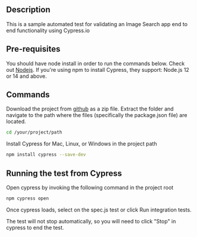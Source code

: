 ## Description
This is a sample automated test for validating an Image Search app end to end functionality using Cypress.io

## Pre-requisites

You should have node install in order to run the commands below. Check out [Nodejs](https://nodejs.org/en/). If you're using npm to install Cypress, they support: Node.js 12 or 14 and above.

## Commands

Download the project from [github](https://github.com/jldaluddung/ImageSearch_cypressTest.git) as a zip file. Extract the folder and navigate to the path where the files (specifically the package.json file) are located.
```bash
cd /your/project/path
```

Install Cypress for Mac, Linux, or Windows in the project path
```bash
npm install cypress --save-dev
```

## Running the test from Cypress
Open cypress by invoking the following command in the project root
```bash
npm cypress open
```
Once cypress loads, select on the spec.js test or click Run integration tests.

The test will not stop automatically, so you will need to click "Stop" in cypress to end the test.

